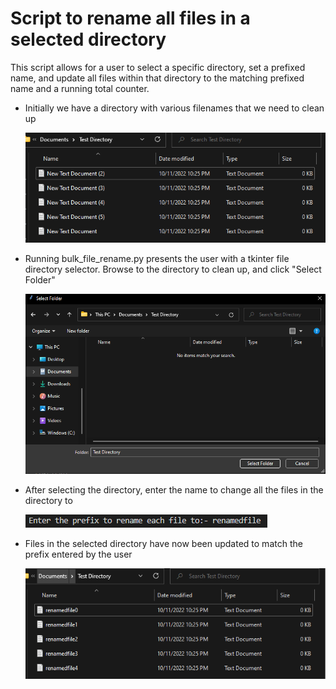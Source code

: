# Script to rename all files in a selected directory

This script allows for a user to select a specific directory, set a prefixed name, and update all files within that directory to the matching prefixed name and a running total counter.

* Initially we have a directory with various filenames that we need to clean up

  ![alt-text](https://github.com/thanosiv/python-projects/blob/main/Bulk-File-Rename/imgs/uncleanfiles.png "unclean files")
  
* Running bulk_file_rename.py presents the user with a tkinter file directory selector. Browse to the directory to clean up, and click "Select Folder"

  ![alt-text](https://github.com/thanosiv/python-projects/blob/main/Bulk-File-Rename/imgs/tkinter.png "tkinter")
  
* After selecting the directory, enter the name to change all the files in the directory to

  ![alt-text](https://github.com/thanosiv/python-projects/blob/main/Bulk-File-Rename/imgs/renameinput.png "renameinput")
  
* Files in the selected directory have now been updated to match the prefix entered by the user

  ![alt-text](https://github.com/thanosiv/python-projects/blob/main/Bulk-File-Rename/imgs/cleanedfiles.png "cleanedfiles")
